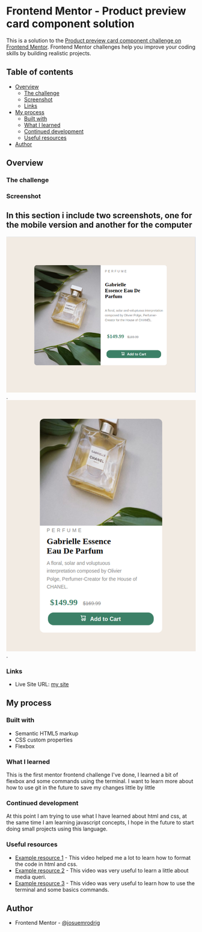 # Frontend Mentor - Product preview card component solution

This is a solution to the [Product preview card component challenge on Frontend Mentor](https://www.frontendmentor.io/challenges/product-preview-card-component-GO7UmttRfa). Frontend Mentor challenges help you improve your coding skills by building realistic projects.

## Table of contents

-   [Overview](#overview)
    -   [The challenge](#the-challenge)
    -   [Screenshot](#screenshot)
    -   [Links](#links)
-   [My process](#my-process)
    -   [Built with](#built-with)
    -   [What I learned](#what-i-learned)
    -   [Continued development](#continued-development)
    -   [Useful resources](#useful-resources)
-   [Author](#author)


## Overview

### The challenge

### Screenshot

## In this section i include two screenshots, one for the mobile version and another for the computer

![](./screenshot/deskopt.png). ![](./screenshot/mobile.png).

### Links

-   Live Site URL: [my site](https://josuemrodrig.github.io/card-component/)

## My process

### Built with

-   Semantic HTML5 markup
-   CSS custom properties
-   Flexbox

### What I learned

This is the first mentor frontend challenge I've done, I learned a bit of flexbox and some commands using the terminal. I want to learn more about how to use git in the future to save my changes little by little

### Continued development

At this point I am trying to use what I have learned about html and css, at the same time I am learning javascript concepts, I hope in the future to start doing small projects using this language.

### Useful resources

-   [Example resource 1](https://www.youtube.com/watch?v=8k-b-7rJAeU) - This video helped me a lot to learn how to format the code in html and css.
-   [Example resource 2](https://www.youtube.com/watch?v=2KL-z9A56SQ) - This video was very useful to learn a little about media queri.
-   [Example resource 3](https://www.youtube.com/watch?v=ZtqBQ68cfJc&t=5905s) - This video was very useful to learn how to use the terminal and some basics commands.

## Author

-   Frontend Mentor - [@josuemrodrig](https://www.frontendmentor.io/profile/josuemrodrig)
